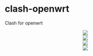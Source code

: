 # clash-openwrt
Clash for openwrt

<div align=center><img src="https://raw.githubusercontent.com/frainzy1477/clash/master/preview/cvv1.png" /></div>

<div align=center><img src="https://raw.githubusercontent.com/frainzy1477/clash/master/preview/cvv2.png" /></div>

<div align=center><img src="https://raw.githubusercontent.com/frainzy1477/clash/master/preview/cvv3.png" /></div>

<div align=center><img src="https://raw.githubusercontent.com/frainzy1477/clash/master/preview/cvv4.png" /></div>